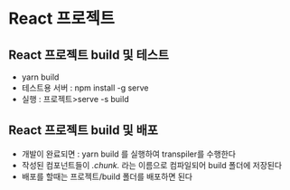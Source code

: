 # React 프로젝트

## React 프로젝트 build 및 테스트

- yarn build
- 테스트용 서버 : npm install -g serve
- 실행 : 프로젝트>serve -s build

## React 프로젝트 build 및 배포

- 개발이 완료되면 : yarn build 를 실행하여 transpiler를 수행한다
- 작성된 컴포넌트들이 _.chunk._ 라는 이름으로 컴파일되어 build 폴더에 저장된다
- 배포를 할때는 프로젝트/build 폴더를 배포하면 된다
